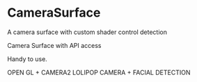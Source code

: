 # CameraSurface
A camera surface with custom shader control detection

Camera Surface with API access

Handy to use.

OPEN GL + CAMERA2 LOLIPOP CAMERA + FACIAL DETECTION

